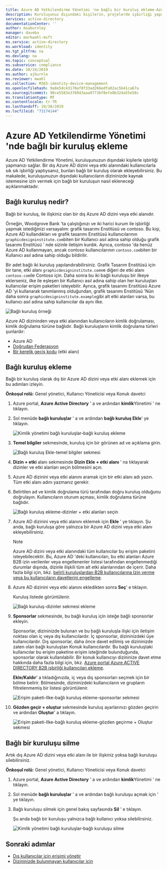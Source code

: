 ```yaml
---
title: Azure AD Yetkilendirme Yönetimi 'ne bağlı bir kuruluş ekleme-Azure Active Directory
description: Kuruluşunuz dışındaki kişilerin, projelerde işbirliği yapabilmeniz için erişim paketleri istemesine nasıl izin vereceğinizi öğrenin.
services: active-directory
documentationCenter: ''
author: msaburnley
manager: daveba
editor: markwahl-msft
ms.service: active-directory
ms.workload: identity
ms.tgt_pltfrm: na
ms.devlang: na
ms.topic: conceptual
ms.subservice: compliance
ms.date: 10/24/2019
ms.author: ajburnle
ms.reviewer: mwahl
ms.collection: M365-identity-device-management
ms.openlocfilehash: 9a8e5dc43170af8f33ad266edfa02ac5b41ca67a
ms.sourcegitcommit: 98ce5583e376943aaa9773bf8efe0b324a55e58c
ms.translationtype: MT
ms.contentlocale: tr-TR
ms.lasthandoff: 10/30/2019
ms.locfileid: "73174144"
---
```

# <a name="add-a-connected-organization-in-azure-ad-entitlement-management"></a>Azure AD Yetkilendirme Yönetimi 'nde bağlı bir kuruluş ekleme

Azure AD Yetkilendirme Yönetimi, kuruluşunuzun dışındaki kişilerle işbirliği yapmanızı sağlar. Bir dış Azure AD dizini veya etki alanındaki kullanıcılarla sık sık işbirliği yaptıysanız, bunları bağlı bir kuruluş olarak ekleyebilirsiniz. Bu makalede, kuruluşunuzun dışındaki kullanıcıların dizininizde kaynak istemesine izin vermek için bağlı bir kuruluşun nasıl ekleneceği açıklanmaktadır.

## <a name="what-is-a-connected-organization"></a>Bağlı kuruluş nedir?

Bağlı bir kuruluş, ile ilişkiniz olan bir dış Azure AD dizini veya etki alanıdır.

Örneğin, Woodgrove Bank 'ta çalıştığınızı ve iki harici kurum ile işbirliği yapmak istediğinizi varsayalım: grafik tasarımı Enstitüsü ve contoso. Bu kişi, Azure AD kullandıkları ve grafik tasarımı Enstitüsü kullanıcılarının `graphicdesigninstitute.com`biten bir Kullanıcı asıl adına sahip olduğu grafik tasarımı Enstitüsü ' nde sizinle iletişim kurdık. Ayrıca, contoso 'da henüz Azure AD kullanmayan, ancak contoso kullanıcılarının `contoso.com`biten bir Kullanıcı asıl adına sahip olduğu bildirilir.

Bir adet bağlı iki kuruluş yapılandırabilirsiniz. Grafik Tasarım Enstitüsü için bir tane, etki alanı `graphicdesigninstitute.com`ve diğeri de etki alanı `contoso.com`ile Contoso için. Daha sonra bu iki bağlı kuruluşu bir ilkeye eklerseniz, ilke ile eşleşen bir Kullanıcı asıl adına sahip olan her kuruluştan kullanıcılar erişim paketleri isteyebilir. Ayrıca, grafik tasarımı Enstitüsü Azure AD 'yi kullanarak tanımlanmış olduğundan, grafik tasarımı Enstitüsü 'Nün daha sonra `graphicdesigninstitute.example`gibi alt etki alanları varsa, bu kullanıcı asıl adına sahip kullanıcılar da aynı ilke.

![Bağlı kuruluş örneği](./media/entitlement-management-organization/connected-organization-example.png)

Azure AD dizininden veya etki alanından kullanıcıların kimlik doğrulaması, kimlik doğrulama türüne bağlıdır. Bağlı kuruluşların kimlik doğrulama türleri şunlardır:

- Azure AD
- [Doğrudan Federasyon](../b2b/direct-federation.md)
- [Bir kerelik geçiş kodu](../b2b/one-time-passcode.md) (etki alanı)

## <a name="add-a-connected-organization"></a>Bağlı kuruluş ekleme

Bağlı bir kuruluş olarak dış bir Azure AD dizini veya etki alanı eklemek için bu adımları izleyin.

**Önkoşul rolü:** Genel yönetici, Kullanıcı Yöneticisi veya Konuk davetci

1. Azure portal, **Azure Active Directory** ' a ve ardından **kimlik**Yönetimi ' ne tıklayın.

1. Sol menüde **bağlı kuruluşlar** ' a ve ardından **bağlı kuruluş Ekle**' ye tıklayın.

    ![Kimlik yönetimi bağlı kuruluşlar-bağlı kuruluş ekleme](./media/entitlement-management-organization/connected-organization.png)

1. **Temel bilgiler** sekmesinde, kuruluş için bir görünen ad ve açıklama girin.

    ![Bağlı kuruluş Ekle-temel bilgiler sekmesi](./media/entitlement-management-organization/organization-basics.png)

1. **Dizin + etki** alanı sekmesinde **Dizin Ekle + etki alanı** ' na tıklayarak dizinler ve etki alanları seçin bölmesini açın.

1. Azure AD dizinini veya etki alanını aramak için bir etki alanı adı yazın. Tüm etki alanı adını yazmanız gerekir.

1. Belirtilen ad ve kimlik doğrulama türü tarafından doğru kuruluş olduğunu doğrulayın. Kullanıcıların oturum açması, kimlik doğrulama türüne bağlıdır.

    ![Bağlı kuruluş ekleme-dizinler + etki alanları seçin](./media/entitlement-management-organization/organization-select-directories-domains.png)

1. Azure AD dizinini veya etki alanını eklemek için **Ekle** ' ye tıklayın. Şu anda, bağlı kuruluşa göre yalnızca bir Azure AD dizini veya etki alanı ekleyebilirsiniz.

    > [!NOTE]
    > Azure AD dizini veya etki alanındaki tüm kullanıcılar bu erişim paketini isteyebilecektir. Bu, Azure AD 'deki kullanıcıları, bu etki alanları Azure B2B izin verilenler veya engellenenler listesi tarafından engellenmediği durumlar dışında, dizinle ilişkili tüm alt etki alanlarından de içerir. Daha fazla bilgi için, bkz. [belirli kuruluşlardan B2B kullanıcılarına Izin verme veya bu kullanıcıların davetlerini engelleme](../b2b/allow-deny-list.md).

1. Azure AD dizinini veya etki alanını ekledikten sonra **Seç**' e tıklayın.

    Kuruluş listede görüntülenir.

    ![Bağlı kuruluş-dizinler sekmesi ekleme](./media/entitlement-management-organization/organization-directory-domain.png)

1. **Sponsorlar** sekmesinde, bu bağlı kuruluş için isteğe bağlı sponsorlar ekleyin.

    Sponsorlar, dizininizde bulunan ve bu bağlı kuruluşla ilişki için iletişim noktası olan iç veya dış kullanıcılardır. İç sponsorlar, dizininizdeki üye kullanıcılardır. Dış sponsorlar, daha önce davet edilmiş ve dizininizde zaten olan bağlı kuruluştan Konuk kullanıcılardır. Bu bağlı kuruluştaki kullanıcılar bu erişim paketine erişim isteğinde bulunduğunda, sponsorlar olarak kullanılabilir. Bir konuk kullanıcıyı dizininize davet etme hakkında daha fazla bilgi için, bkz. [Azure portal Azure ACTIVE DIRECTORY B2B işbirliği kullanıcıları ekleme](../b2b/add-users-administrator.md).

    **Ekle/Kaldır**' a tıkladığınızda, iç veya dış sponsorları seçmek için bir bölme belirir. Bölmesinde, dizininizdeki kullanıcıların ve grupların filtrelenmemiş bir listesi görüntülenir.

    ![Erişim paketi-Ilke-bağlı kuruluş ekleme-sponsorlar sekmesi](./media/entitlement-management-organization/organization-sponsors.png)

1. **Gözden geçir + oluştur** sekmesinde kuruluş ayarlarınızı gözden geçirin ve ardından **Oluştur**' a tıklayın.

    ![Erişim paketi-Ilke-bağlı kuruluş ekleme-gözden geçirme + Oluştur sekmesi](./media/entitlement-management-organization/organization-review-create.png)

## <a name="delete-a-connected-organization"></a>Bağlı bir kuruluşu silme

Artık dış Azure AD dizini veya etki alanı ile bir ilişkiniz yoksa bağlı kuruluşu silebilirsiniz.

**Önkoşul rolü:** Genel yönetici, Kullanıcı Yöneticisi veya Konuk davetci

1. Azure portal, **Azure Active Directory** ' a ve ardından **kimlik**Yönetimi ' ne tıklayın.

1. Sol menüde **bağlı kuruluşlar** ' a ve ardından bağlı kuruluşu açmak için ' ye tıklayın.

1. Bağlı kuruluşu silmek için genel bakış sayfasında **Sil** ' e tıklayın.

    Şu anda bağlı bir kuruluşu yalnızca bağlı kullanıcı yoksa silebilirsiniz.

    ![Kimlik yönetimi bağlı kuruluşlar-bağlı kuruluşu silme](./media/entitlement-management-organization/organization-delete.png)

## <a name="next-steps"></a>Sonraki adımlar

- [Dış kullanıcılar için erişimi yönetir](entitlement-management-organization.md)
- [Dizininizde bulunmayan kullanıcılar için](entitlement-management-access-package-request-policy.md#for-users-not-in-your-directory)

